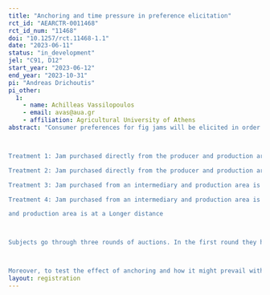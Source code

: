 ```yaml
---
title: "Anchoring and time pressure in preference elicitation"
rct_id: "AEARCTR-0011468"
rct_id_num: "11468"
doi: "10.1257/rct.11468-1.1"
date: "2023-06-11"
status: "in_development"
jel: "C91, D12"
start_year: "2023-06-12"
end_year: "2023-10-31"
pi: "Andreas Drichoutis"
pi_other:
  1:
    - name: Achilleas Vassilopoulos
    - email: avas@aua.gr
    - affiliation: Agricultural University of Athens
abstract: "Consumer preferences for fig jams will be elicited in order to estimate WTP values associated with attributes of Short Food Supply Chains (SFSC), namely related to number of intermediaries and distance from the production area. Subjects are recruited from the population of Athens, Greece and participate in a second price auction where they bid to buy 400 gr of a jar of fig jam. Subjects are randomly assigned to one of the following treatments, where we vary on a between-subjects basis the jams available for auction. Subjects bid simultaneously for two of the jams:

Treatment 1: Jam purchased directly from the producer and production area is at a Shorter distance vs. Jam purchased from an intermediary and production area is at a Shorter distance
Treatment 2: Jam purchased directly from the producer and production area is at a Shorter distance vs. Jam purchased directly from the producer and production area is at a Longer distance
Treatment 3: Jam purchased from an intermediary and production area is at a Longer distance vs. Jam purchased from an intermediary and production area is at a Shorter distance
Treatment 4: Jam purchased from an intermediary and production area is at a Longer distance vs. Jam purchased directly from the producer 
and production area is at a Longer distance

Subjects go through three rounds of auctions. In the first round they have no information about the attributes of the jams and they are asked to bid based on appearance only. In Round 2, they receive information about the jams and in Round 3 they get to taste the jams before they bid.

Moreover, to test the effect of anchoring and how it might prevail with time pressure, subjects receive a randomly determined initial bid. They are then given either a short amount of time to adjust their bid or a longer amount of time to adjust it with the understanding that if time expires, the standing bid is the binding bid. Subjects will be randomly assigned to a time limit of 20, 30, 40 or 50 seconds, which will remain constant across all rounds."
layout: registration
---
```



